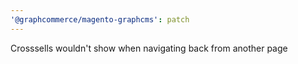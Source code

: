 ```yaml
---
'@graphcommerce/magento-graphcms': patch
---
```


Crosssells wouldn't show when navigating back from another page
